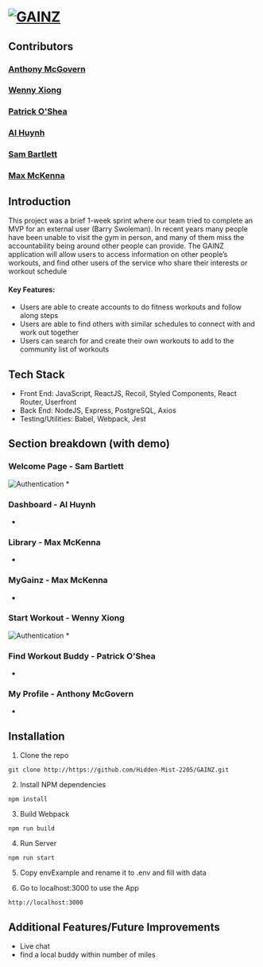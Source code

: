 # [![GAINZ](https://iili.io/gUbhVp.png)](https://freeimage.host/)

## Contributors
### [Anthony McGovern](https://github.com/code402b)
### [Wenny Xiong](https://github.com/WennyXiong)
### [Patrick O'Shea](https://github.com/PatMan817)
### [Al Huynh](https://github.com/Albertthuynh94)
### [Sam Bartlett](https://github.com/samkbe)
### [Max McKenna](https://github.com/mmckenna34)

## Introduction
This project was a brief 1-week sprint where our team tried to complete an MVP for an external user (Barry Swoleman).
In recent years many people have been unable to visit the gym in person, and many of them miss the accountability being around other people can provide. The GAINZ application will allow users to access information on other people’s workouts, and find other users of the service who share their interests or workout schedule

#### Key Features:
* Users are able to create accounts to do fitness workouts and follow along steps
* Users are able to find others with similar schedules to connect with and work out together
* Users can search for and create their own workouts to add to the community list of workouts

## Tech Stack
* Front End: JavaScript, ReactJS, Recoil, Styled Components, React Router, Userfront
* Back End: NodeJS, Express, PostgreSQL, Axios
* Testing/Utilities: Babel, Webpack, Jest

## Section breakdown (with demo)
### Welcome Page - Sam Bartlett
![Authentication](https://i.gyazo.com/00eb4497e1b053b0a39071d880fbadef.gif)
*
### Dashboard - Al Huynh
*
### Library - Max McKenna
*
### MyGainz - Max McKenna
*
### Start Workout - Wenny Xiong
![Authentication](https://i.gyazo.com/81bd304b20c4f0d15ff9a7ac2f4b2100.gif)
*
### Find Workout Buddy - Patrick O'Shea
*
### My Profile - Anthony McGovern
*


## Installation
1. Clone the repo
```
git clone http://https://github.com/Hidden-Mist-2205/GAINZ.git
```

2. Install NPM dependencies
```
npm install
```

3. Build Webpack
```
npm run build
```

4. Run Server
```
npm run start
```

5. Copy envExample and rename it to .env and fill with data

6. Go to localhost:3000 to use the App
```
http://localhost:3000
```

## Additional Features/Future Improvements
* Live chat
* find a local buddy within number of miles

